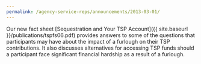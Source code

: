 ```yaml
---
permalink: /agency-service-reps/announcements/2013-03-01/
---
```


Our new fact sheet [Sequestration and Your TSP Account]({{ site.baseurl }}/publications/tspfs06.pdf) provides answers to some of the questions that participants may have about the impact of a furlough on their TSP contributions. It also discusses alternatives for accessing TSP funds should a participant face significant financial hardship as a result of a furlough.
